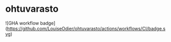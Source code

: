 # ohtuvarasto

![GHA workflow badge] (https://github.com/LouiseOdier/ohtuvarasto/actions/workflows/CI/badge.svg)
